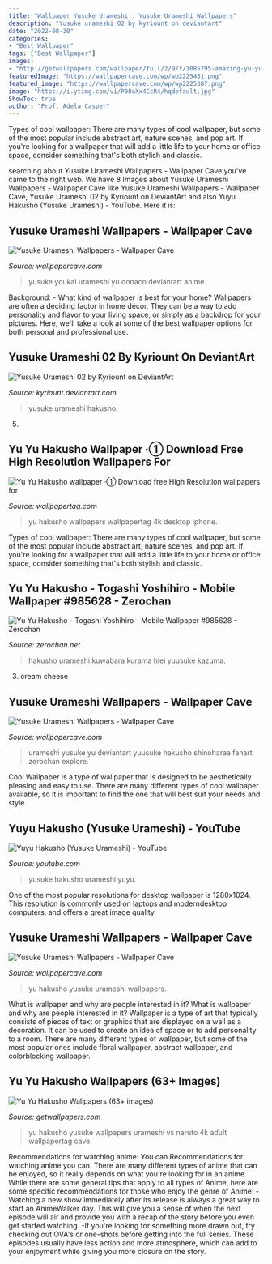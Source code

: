 ```yaml
---
title: "Wallpaper Yusuke Urameshi : Yusuke Urameshi Wallpapers"
description: "Yusuke urameshi 02 by kyriount on deviantart"
date: "2022-08-30"
categories:
- "Best Wallpaper"
tags: ["Best Wallpaper"]
images:
- "http://getwallpapers.com/wallpaper/full/2/9/f/1085795-amazing-yu-yu-hakusho-wallpapers-2560x1440-4k.jpg"
featuredImage: "https://wallpapercave.com/wp/wp2225451.png"
featured_image: "https://wallpapercave.com/wp/wp2225387.png"
image: "https://i.ytimg.com/vi/P08oXx4CcR4/hqdefault.jpg"
ShowToc: true
author: "Prof. Adela Casper"
---
```



Types of cool wallpaper:
There are many types of cool wallpaper, but some of the most popular include abstract art, nature scenes, and pop art. If you're looking for a wallpaper that will add a little life to your home or office space, consider something that's both stylish and classic.

	

		
searching about Yusuke Urameshi Wallpapers - Wallpaper Cave you've came to the right web. We have 8 Images about Yusuke Urameshi Wallpapers - Wallpaper Cave like Yusuke Urameshi Wallpapers - Wallpaper Cave, Yusuke Urameshi 02 by Kyriount on DeviantArt and also Yuyu Hakusho (Yusuke Urameshi) - YouTube. Here it is:
		
    
## Yusuke Urameshi Wallpapers - Wallpaper Cave

<img loading=lazy src="https://wallpapercave.com/wp/wp2225478.jpg" onerror="this.onerror=null;this.src='https://tse1.mm.bing.net/th?id=OIP.x6-05eQlojIoTzMVvEg9vgHaK6&amp;pid=15.1';" alt="Yusuke Urameshi Wallpapers - Wallpaper Cave">

_Source: wallpapercave.com_

>yusuke youkai urameshi yu donaco deviantart anime. 

	

Background: - What kind of wallpaper is best for your home?
Wallpapers are often a deciding factor in home décor. They can be a way to add personality and flavor to your living space, or simply as a backdrop for your pictures. Here, we'll take a look at some of the best wallpaper options for both personal and professional use.

    
## Yusuke Urameshi 02 By Kyriount On DeviantArt

<img loading=lazy src="https://img00.deviantart.net/840f/i/2014/135/2/5/yusuke_urameshi_02_by_kyriount-d64e6m2.jpg" onerror="this.onerror=null;this.src='https://tse2.mm.bing.net/th?id=OIP.y4w7CciZomrM80yh3g649wHaK6&amp;pid=15.1';" alt="Yusuke Urameshi 02 by Kyriount on DeviantArt">

_Source: kyriount.deviantart.com_

>yusuke urameshi hakusho. 

	

5.

    
## Yu Yu Hakusho Wallpaper ·① Download Free High Resolution Wallpapers For

<img loading=lazy src="https://wallpapertag.com/wallpaper/full/3/2/a/129032-large-yu-yu-hakusho-wallpaper-1920x1080-4k.jpg" onerror="this.onerror=null;this.src='https://tse1.mm.bing.net/th?id=OIP.TZrcxSmWHGYQN4JdKqc-ZwHaEK&amp;pid=15.1';" alt="Yu Yu Hakusho wallpaper ·① Download free High Resolution wallpapers for">

_Source: wallpapertag.com_

>yu hakusho wallpapers wallpapertag 4k desktop iphone. 

	

Types of cool wallpaper:
There are many types of cool wallpaper, but some of the most popular include abstract art, nature scenes, and pop art. If you're looking for a wallpaper that will add a little life to your home or office space, consider something that's both stylish and classic.

    
## Yu Yu Hakusho - Togashi Yoshihiro - Mobile Wallpaper #985628 - Zerochan

<img loading=lazy src="https://static.zerochan.net/Yu.Yu.Hakusho.full.985628.jpg" onerror="this.onerror=null;this.src='https://tse3.mm.bing.net/th?id=OIP.1cciT6iDBNkCqe-HFdvMewHaKk&amp;pid=15.1';" alt="Yu Yu Hakusho - Togashi Yoshihiro - Mobile Wallpaper #985628 - Zerochan">

_Source: zerochan.net_

>hakusho urameshi kuwabara kurama hiei yuusuke kazuma. 

	

3. cream cheese 

    
## Yusuke Urameshi Wallpapers - Wallpaper Cave

<img loading=lazy src="https://wallpapercave.com/wp/wp2225451.png" onerror="this.onerror=null;this.src='https://tse4.mm.bing.net/th?id=OIP.R3s-0JvtDFviCPcmqnhcigHaKX&amp;pid=15.1';" alt="Yusuke Urameshi Wallpapers - Wallpaper Cave">

_Source: wallpapercave.com_

>urameshi yusuke yu deviantart yuusuke hakusho shinoharaa fanart zerochan explore. 

	

Cool Wallpaper is a type of wallpaper that is designed to be aesthetically pleasing and easy to use. There are many different types of cool wallpaper available, so it is important to find the one that will best suit your needs and style.

    
## Yuyu Hakusho (Yusuke Urameshi) - YouTube

<img loading=lazy src="https://i.ytimg.com/vi/P08oXx4CcR4/hqdefault.jpg" onerror="this.onerror=null;this.src='https://tse2.mm.bing.net/th?id=OIP.7tL7Zy_LOTVII12xDVYlnAHaFj&amp;pid=15.1';" alt="Yuyu Hakusho (Yusuke Urameshi) - YouTube">

_Source: youtube.com_

>yusuke hakusho urameshi yuyu. 

	

One of the most popular resolutions for desktop wallpaper is 1280x1024. This resolution is commonly used on laptops and moderndesktop computers, and offers a great image quality.

    
## Yusuke Urameshi Wallpapers - Wallpaper Cave

<img loading=lazy src="https://wallpapercave.com/wp/wp2225387.png" onerror="this.onerror=null;this.src='https://tse3.mm.bing.net/th?id=OIP.uYkatZYQPe1gt0BrrP_bHQHaEK&amp;pid=15.1';" alt="Yusuke Urameshi Wallpapers - Wallpaper Cave">

_Source: wallpapercave.com_

>yu hakusho yusuke urameshi wallpapers. 

	

What is wallpaper and why are people interested in it?
What is wallpaper and why are people interested in it?
Wallpaper is a type of art that typically consists of pieces of text or graphics that are displayed on a wall as a decoration. It can be used to create an idea of space or to add personality to a room. There are many different types of wallpaper, but some of the most popular ones include floral wallpaper, abstract wallpaper, and colorblocking wallpaper.

    
## Yu Yu Hakusho Wallpapers (63+ Images)

<img loading=lazy src="http://getwallpapers.com/wallpaper/full/2/9/f/1085795-amazing-yu-yu-hakusho-wallpapers-2560x1440-4k.jpg" onerror="this.onerror=null;this.src='https://tse3.mm.bing.net/th?id=OIP.WqVpHnHXioEEqpadITMsqAHaEK&amp;pid=15.1';" alt="Yu Yu Hakusho Wallpapers (63+ images)">

_Source: getwallpapers.com_

>yu hakusho yusuke wallpapers urameshi vs naruto 4k adult wallpapertag cave. 

	

Recommendations for watching anime: You can
Recommendations for watching anime you can. There are many different types of anime that can be enjoyed, so it really depends on what you're looking for in an anime. While there are some general tips that apply to all types of Anime, here are some specific recommendations for those who enjoy the genre of Anime: 
-Watching a new show immediately after its release is always a great way to start an AnimeWalker day. This will give you a sense of when the next episode will air and provide you with a recap of the story before you even get started watching. 
-If you're looking for something more drawn out, try checking out OVA's or one-shots before getting into the full series. These episodes usually have less action and more atmosphere, which can add to your enjoyment while giving you more closure on the story.

